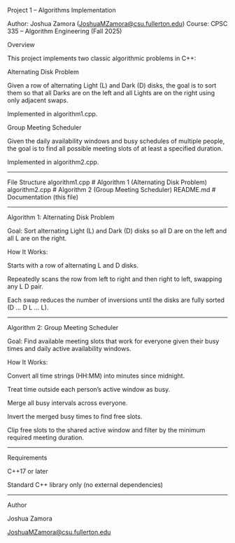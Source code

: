Project 1 – Algorithms Implementation

Author: Joshua Zamora (JoshuaMZamora@csu.fullerton.edu)
Course: CPSC 335 – Algorithm Engineering (Fall 2025)

Overview

This project implements two classic algorithmic problems in C++:

Alternating Disk Problem

Given a row of alternating Light (L) and Dark (D) disks, the goal is to sort them so that all Darks are on the left and all Lights are on the right using only adjacent swaps.

Implemented in algorithm1.cpp.

Group Meeting Scheduler

Given the daily availability windows and busy schedules of multiple people, the goal is to find all possible meeting slots of at least a specified duration.

Implemented in algorithm2.cpp.
_________________________________________________________________________________________________________
File Structure 
    algorithm1.cpp         # Algorithm 1 (Alternating Disk Problem)
    algorithm2.cpp         # Algorithm 2 (Group Meeting Scheduler)
    README.md              # Documentation (this file)
________________________________________________________________________________________________________
Algorithm 1: Alternating Disk Problem

Goal: Sort alternating Light (L) and Dark (D) disks so all D are on the left and all L are on the right.

How It Works:

Starts with a row of alternating L and D disks.

Repeatedly scans the row from left to right and then right to left, swapping any L D pair.

Each swap reduces the number of inversions until the disks are fully sorted (D … D L … L).
_______________________________________________________________________________________________________________________
Algorithm 2: Group Meeting Scheduler

Goal: Find available meeting slots that work for everyone given their busy times and daily active availability windows.

How It Works:

Convert all time strings (HH:MM) into minutes since midnight.

Treat time outside each person’s active window as busy.

Merge all busy intervals across everyone.

Invert the merged busy times to find free slots.

Clip free slots to the shared active window and filter by the minimum required meeting duration.
_____________________________________________________________________________________________________________
Requirements

C++17 or later

Standard C++ library only (no external dependencies)
__________________________________________________________________________________________________________________
Author

Joshua Zamora

JoshuaMZamora@csu.fullerton.edu


